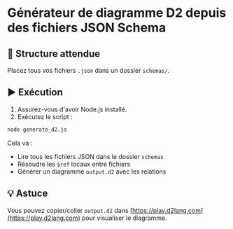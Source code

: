 # Générateur de diagramme D2 depuis des fichiers JSON Schema

## 📁 Structure attendue

Placez tous vos fichiers `.json` dans un dossier `schemas/`.

## ▶️ Exécution

1. Assurez-vous d'avoir Node.js installé.
2. Exécutez le script :

```bash
node generate_d2.js
```

Cela va :
- Lire tous les fichiers JSON dans le dossier `schemas`
- Résoudre les `$ref` locaux entre fichiers
- Générer un diagramme `output.d2` avec les relations

## 💡 Astuce

Vous pouvez copier/coller `output.d2` dans [https://play.d2lang.com](https://play.d2lang.com) pour visualiser le diagramme.
